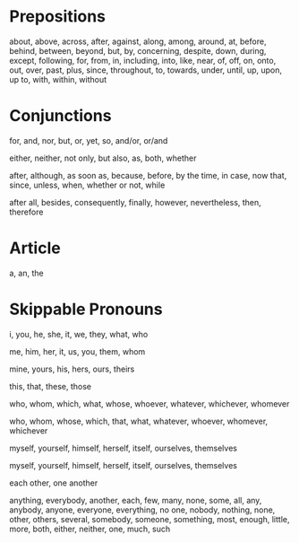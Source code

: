 <!-- JobRobot_ATS_English_Grammar -->
<!-- 2023-05-03 00:31:39 idea (continuation): consolidate all prepositions, conjunctions (incl. "and/or", "or/and"), articles. The web scraper should only concern with "About (the Role)", Responsibilities / Duties / "What You'll Do", Qualifications / Educaiton, Experience & Skills / Required / "What You'll Bring", Preferred Qualifications / "You'll Amaze Us", etc. -->
<!-- 2023-03-05 00:55:25 reader to generate list of ignored words: ignore comment, empty lines, headers -->

# Prepositions
<!-- Source: https://englishlive.ef.com/blog/language-lab/english-grammar-help-common-prepositions/ -->
about, above, across, after, against, along, among, around, at, before, behind, between, beyond, but, by, concerning, despite, down, during, except, following, for, from, in, including, into, like, near, of, off, on, onto, out, over, past, plus, since, throughout, to, towards, under, until, up, upon, up to, with, within, without
<!-- 2023-05-03 add in complex prepositions, 2+ word later -->

<!--
<!--Source: https://7esl.com/list-of-prepositions/
<!--# Time
<!--About, After, Ago, Around, At, Before, By, Circa, During, Following, For, From, Gone, In, On, Past, Prior to, Since, Until/till, Up to, Up until

<!--# Place
<!--Aboard, Above, Across, Against, Alongside, Amid, Among, Apart from, Astride, At, Atop, Behind, Below, Beneath, Beside, Between, Beyond, By, Close to, Far, Far from, Forward of, From, In, In between, In front of, Inside, Into, Minus, Near, Near to, Next to, Of, Off, On, On board, On top of, Onto, Upon, Opposite, Out, Out of, Outside, Outside of, Over, Round, Through, Throughout, To, Together with, Toward/towards, Whether this word ends with an -s depends on what region’s English is being used., Under, Underneath, Up against, With, Within, Without

<!--# Relative Direction
<!--Above, Across, Against, Ahead, Along, Along with, Amid, Around, Away, Away from, Behind, Below, Beneath, By means of, Down, Further to, In between, Into, Off, Off of, On, Onto, Over, Out of, Past, Round, Through, Toward/towards, Under, Up, Via

<!--# Manner
<!--About, According to, Anti, As, As for, As per, As to, As well as, Aside from, Bar, Barring, Because of, Besides, But for, By, But, Concerning, Considering, Contrary to, Counting, Cum, Depending on, Despite, Due to, Except, Except for, Excepting, Excluding, Given, In addition to, in case of, In face of, In favor of/in favour of, In light of, In spite of, In view of, Including, Instead of, Less, Like, Notwithstanding, Of, On account of, On behalf of, Other than, Owing to, Pending, Per, Plus, Preparatory to, Pro, Re, Regarding, Regardless of, Save, Save for, Saving, Than, Thanks to, Unlike, Versus, With, With reference to, With regard to, Worth	-->

# Conjunctions
<!-- Source: https://www.crowdcontent.com/resources/writer/university/grammar/types-of-conjunctions/ -->
<!-- Coordinating -->
for, and, nor, but, or, yet, so, and/or, or/and

<!-- Corr. Correlative conjunctions list -->
<!-- either/or, neither/nor, not only/but also, as/as, both/and, whether/or -->
either, neither, not only, but also, as, both, whether

<!-- Subordinating -->
after, although, as soon as, because, before, by the time, in case, now that, since, unless, when, whether or not, while

<!-- Conjunctive Adverbs -->
after all, besides, consequently, finally, however, nevertheless, then, therefore

# Article
a, an, the

# Skippable Pronouns
<!--	Source:	https://www.really-learn-english.com/list-of-pronouns.html	-->
<!--	Subjective	-->
i, you, he, she, it, we, they, what, who
<!--	Objective	-->
me, him, her, it, us, you, them, whom
<!--	Possessive	-->
mine, yours, his, hers, ours, theirs
<!--	Demonstrative	-->
this, that, these, those
<!--	Interrogative 	-->
who, whom, which, what, whose, whoever, whatever, whichever, whomever
<!--	Relative	 -->
who, whom, whose, which, that, what, whatever, whoever, whomever, whichever
<!--	Reflexive	 -->
myself, yourself, himself, herself, itself, ourselves, themselves
<!--	Intensive	 -->
myself, yourself, himself, herself, itself, ourselves, themselves
<!--	Reciprocal	 -->
each other, one another
<!--	Indefinite (partial)	-->
anything, everybody, another, each, few, many, none, some, all, any, anybody, anyone, everyone, everything, no one, nobody, nothing, none, other, others, several, somebody, someone, something, most, enough, little, more, both, either, neither, one, much, such